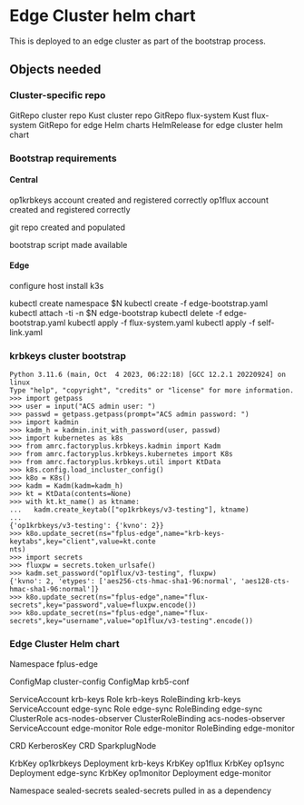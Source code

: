 # Edge Cluster helm chart

This is deployed to an edge cluster as part of the bootstrap process.

## Objects needed

### Cluster-specific repo

GitRepo cluster repo
Kust cluster repo
GitRepo flux-system
Kust flux-system
GitRepo for edge Helm charts
HelmRelease for edge cluster helm chart

### Bootstrap requirements

#### Central

op1krbkeys account created and registered correctly
op1flux account created and registered correctly

git repo created and populated

bootstrap script made available

#### Edge

configure host
install k3s

kubectl create namespace $N
kubectl create -f edge-bootstrap.yaml
kubectl attach -ti -n $N edge-bootstrap
kubectl delete -f edge-bootstrap.yaml
kubectl apply -f flux-system.yaml
kubectl apply -f self-link.yaml

### krbkeys cluster bootstrap

    Python 3.11.6 (main, Oct  4 2023, 06:22:18) [GCC 12.2.1 20220924] on linux
    Type "help", "copyright", "credits" or "license" for more information.
    >>> import getpass
    >>> user = input("ACS admin user: ")
    >>> passwd = getpass.getpass(prompt="ACS admin password: ")
    >>> import kadmin
    >>> kadm_h = kadmin.init_with_password(user, passwd)
    >>> import kubernetes as k8s
    >>> from amrc.factoryplus.krbkeys.kadmin import Kadm
    >>> from amrc.factoryplus.krbkeys.kubernetes import K8s
    >>> from amrc.factoryplus.krbkeys.util import KtData
    >>> k8s.config.load_incluster_config()
    >>> k8o = K8s()
    >>> kadm = Kadm(kadm=kadm_h)
    >>> kt = KtData(contents=None)
    >>> with kt.kt_name() as ktname:
    ...   kadm.create_keytab(["op1krbkeys/v3-testing"], ktname)
    ...
    {'op1krbkeys/v3-testing': {'kvno': 2}}
    >>> k8o.update_secret(ns="fplus-edge",name="krb-keys-keytabs",key="client",value=kt.conte
    nts)
    >>> import secrets
    >>> fluxpw = secrets.token_urlsafe()
    >>> kadm.set_password("op1flux/v3-testing", fluxpw)
    {'kvno': 2, 'etypes': ['aes256-cts-hmac-sha1-96:normal', 'aes128-cts-hmac-sha1-96:normal']}
    >>> k8o.update_secret(ns="fplus-edge",name="flux-secrets",key="password",value=fluxpw.encode())
    >>> k8o.update_secret(ns="fplus-edge",name="flux-secrets",key="username",value="op1flux/v3-testing".encode())

### Edge Cluster Helm chart

Namespace fplus-edge

ConfigMap cluster-config
ConfigMap krb5-conf

ServiceAccount krb-keys
Role krb-keys
RoleBinding krb-keys
ServiceAccount edge-sync
Role edge-sync
RoleBinding edge-sync
ClusterRole acs-nodes-observer
ClusterRoleBinding acs-nodes-observer
ServiceAccount edge-monitor
Role edge-monitor
RoleBinding edge-monitor

CRD KerberosKey
CRD SparkplugNode

KrbKey op1krbkeys
Deployment krb-keys
KrbKey op1flux
KrbKey op1sync
Deployment edge-sync
KrbKey op1monitor
Deployment edge-monitor

Namespace sealed-secrets
sealed-secrets pulled in as a dependency
